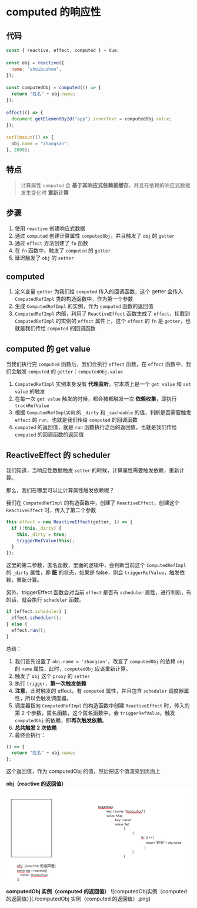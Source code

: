 # computed 的响应性

## 代码

```js
const { reactive, effect, computed } = Vue;

const obj = reactive({
  name: "shuibuzhuo",
});

const computedObj = computed(() => {
  return "姓名" + obj.name;
});

effect(() => {
  document.getElementById("app").innerText = computedObj.value;
});

setTimeout(() => {
  obj.name = "zhangsan";
}, 2000);
```

## 特点

> 计算属性 `computed` 会 **基于其响应式依赖被缓存**，并且在依赖的响应式数据发生变化时 **重新计算**

## 步骤

1. 使用 `reactive` 创建响应式数据
2. 通过 `computed` 创建计算属性 `computedObj`，并且触发了 `obj` 的 `getter`
3. 通过 `effect` 方法创建了 `fn` 函数
4. 在 `fn` 函数中，触发了 `computed` 的 `getter`
5. 延迟触发了 `obj` 的 `setter`

## computed

1. 定义变量 `getter` 为我们给 `computed` 传入的回调函数，这个 getter 会传入 `ComputedRefImpl` 类的构造函数中，作为第一个参数
2. 生成 `ComputedRefImpl` 的实例，作为 `computed` 函数的返回值
3. `ComputedRefImpl` 内部，利用了 `ReactiveEffect` 函数生成了 `effect`，挂载到 `ComputedRefImpl` 的实例的 `effect` 属性上，这个 `effect` 的 `fn` 是 `getter`，也就是我们传给 `computed` 的回调函数

## computed 的 get value

当我们执行完 `computed` 函数后，我们会执行 `effect` 函数，在 `effect` 函数中，我们会触发 `computed` 的 `getter`：`computedObj.value`

1. `ComputedRefImpl` 实例本身没有 **代理监听**，它本质上是一个 `get value` 和 `set value` 的触发
2. 在每一次 `get value` 触发的时候，都会猪都触发一次 **依赖收集**，即执行 `trackRefValue`
3. 根据 `ComputedRefImpl实例` 的 `_dirty` 和 `_cacheable` 的值，判断是否需要触发 `effect` 的 `run`，也就是我们传给 `computed` 的回调函数
4. `computed` 的返回值，就是 `run` 函数执行之后的返回值，也就是我们传给 `computed` 的回调函数的返回值

## ReactiveEffect 的 scheduler

我们知道，当响应性数据触发 `setter` 的时候，计算属性需要触发依赖，重新计算。

那么，我们在哪里可以让计算属性触发依赖呢？

我们在 `ComputedRefImpl` 的构造函数中，创建了 `ReactiveEffect`，创建这个 `ReactiveEffect` 时，传入了第二个参数

```js
this.effect = new ReactiveEffect(getter, () => {
  if (!this._dirty) {
    this._dirty = true;
    triggerRefValue(this);
  }
});
```

这里的第二参数，匿名函数，里面的逻辑中，会判断当前这个 `ComputedRefImpl` 的 `_dirty` 属性，即 **脏** 的状态，如果是 false，则会 `triggerRefValue`，触发依赖，重新计算。

另外，triggerEffect 函数会对当前 `effect` 是否有 `scheduler` 属性，进行判断，有的话，就会执行 `scheduler` 函数。

```js
if (effect.scheduler) {
  effect.scheduler();
} else {
  effect.run();
}
```

总结：

1. 我们首先设置了 `obj.name = 'zhangsan'`，改变了 `computedObj` 的依赖 `obj` 的 `name` 属性，此时，`computedObj` 应该重新计算。
2. 触发了 `obj` 这个 `proxy` 的 `setter`
3. 执行 `trigger`，**第一次触发依赖**
4. **注意**，此时触发的 effect，有 `computed` 属性，并且包含 `scheduler` 调度器属性，所以会触发调度器。
5. 调度器指向 `ComputedRefImpl` 的构造函数中创建 `ReactiveEffect` 时，传入的第 2 个参数，匿名函数，这个匿名函数中，会 `triggerRefValue`，触发 `computedObj` 的依赖，即**再次触发依赖**。
6. **总共触发 2 次依赖**
7. 最终会执行：

```js
() => {
  return "姓名" + obj.name;
};
```

这个返回值，作为 computedObj 的值，然后把这个值渲染到页面上

**obj（reactive 的返回值）**
![obj（reactive的返回值）](./obj（reactive的返回值）.png)

**computedObj 实例（computed 的返回值）**
![computedObj实例（computed 的返回值）](./computedObj 实例（computed 的返回值）.png)
